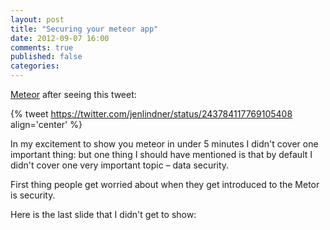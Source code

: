```yaml
---
layout: post
title: "Securing your meteor app"
date: 2012-09-07 16:00
comments: true
published: false
categories:
---
```


[Meteor](http://meteor.com/) after seeing this tweet:

{% tweet https://twitter.com/jenlindner/status/243784117769105408 align='center' %}

In my excitement to show you meteor in under 5 minutes I didn't cover one important thing: but one thing I should have mentioned is that by default I didn't cover one very important topic – data security.

First thing people get worried about when they get introduced to the Metor is security.



Here is the last slide that I didn't get to show:
<script async class="speakerdeck-embed" data-slide="15" data-id="5048f00590b276000202163a" data-ratio="1.3333333333333333" src="//speakerdeck.com/assets/embed.js"></script>